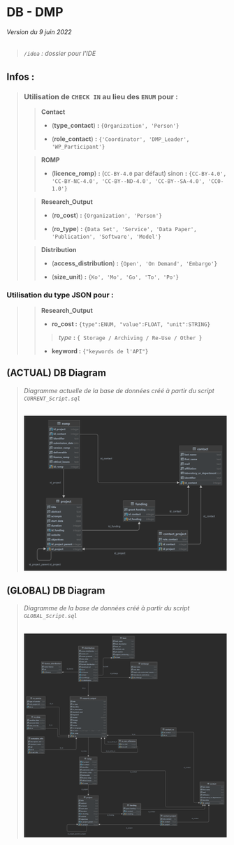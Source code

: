 # DB - DMP

###### Version du 9 juin 2022

> ###### `/idea` : dossier pour l'IDE 

## Infos :

>### Utilisation de `CHECK IN` au lieu des **`ENUM`** pour :
>
> > **Contact** 
> > - (**type_contact**) **:** `{Organization', 'Person'}`
> >
> >
> > - (**role_contact**) **:** `{'Coordinator', 'DMP_Leader', 'WP_Participant'}`
>
>  > **ROMP**
> > - (**licence_romp**) **:** (`CC-BY-4.0` par défaut) sinon **:** `{CC-BY-4.0', 'CC-BY-NC-4.0', 'CC-BY--ND-4.0', 'CC-BY--SA-4.0', 'CC0-1.0'}`
> 
> > **Research_Output** 
> > - (**ro_cost**)  **:**  `{Organization', 'Person'}`
> >
> >
> > - (**ro_type**)  **:**  `{Data Set', 'Service', 'Data Paper', 'Publication', 'Software', 'Model'}`
>
> > **Distribution** 
> > - (**access_distribution**)  **:** `{Open', 'On Demand', 'Embargo'}`
> >
> >
> > - (**size_unit**) **:** `{Ko', 'Mo', 'Go', 'To', 'Po'}`

### Utilisation du type JSON pour :
> 
> > **Research_Output**
> > - **ro_cost :** `{type":ENUM, "value":FLOAT, "unit":STRING}`
> > > _type_ **:** `{ Storage / Archiving / Re-Use / Other }`
> > - **keyword :** `{"keywords de l'API"}` 

## (ACTUAL) DB Diagram
>
>###### Diagramme actuelle de la base de données créé à partir du script `CURRENT_Script.sql`
>
>![diagram](current.png)

## (GLOBAL) DB Diagram
>
>###### Diagramme de la base de données créé à partir du script `GLOBAL_Script.sql`
>
>![diagram](global.png)

